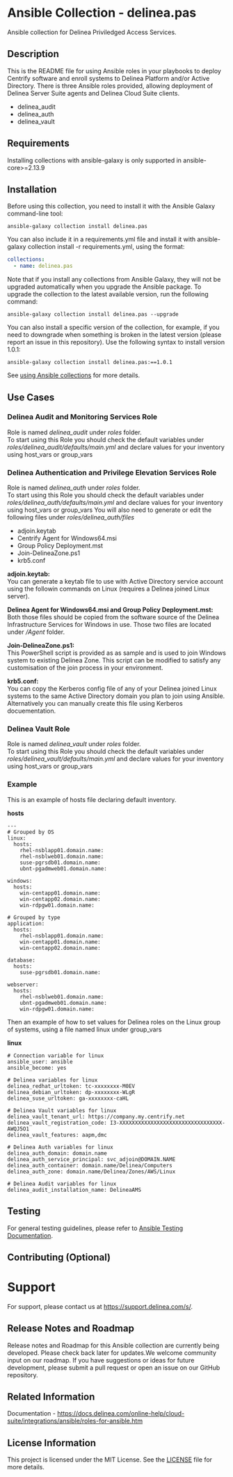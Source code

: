 # Ansible Collection - delinea.pas

Ansible collection for Delinea Priviledged Access Services.

## Description

This is the README file for using Ansible roles in your playbooks to deploy Centrify software and enroll systems to Delinea Platform and/or Active Directory.
There is three Ansible roles provided, allowing deployment of Delinea Server Suite agents and Delinea Cloud Suite clients.
- delinea_audit
- delinea_auth
- delinea_vault


## Requirements

Installing collections with ansible-galaxy is only supported in ansible-core>=2.13.9


## Installation

Before using this collection, you need to install it with the Ansible Galaxy command-line tool:

```
ansible-galaxy collection install delinea.pas
```

You can also include it in a requirements.yml file and install it with ansible-galaxy collection install -r requirements.yml, using the format:


```yaml
collections:
  - name: delinea.pas
```

Note that if you install any collections from Ansible Galaxy, they will not be upgraded automatically when you upgrade the Ansible package.
To upgrade the collection to the latest available version, run the following command:

```
ansible-galaxy collection install delinea.pas --upgrade
```

You can also install a specific version of the collection, for example, if you need to downgrade when something is broken in the latest version (please report an issue in this repository). Use the following syntax to install version 1.0.1:

```
ansible-galaxy collection install delinea.pas:==1.0.1
```

See [using Ansible collections](https://docs.ansible.com/ansible/devel/user_guide/collections_using.html) for more details.


## Use Cases

### Delinea Audit and Monitoring Services Role
Role is named *delinea_audit* under *roles* folder.  
To start using this Role you should check the default variables under *roles/delinea_audit/defaults/main.yml* and declare values for your inventory using host_vars or group_vars

### Delinea Authentication and Privilege Elevation Services Role
Role is named *delinea_auth* under *roles* folder.  
To start using this Role you should check the default variables under *roles/delinea_auth/defaults/main.yml* and declare values for your inventory using host_vars or group_vars
You will also need to generate or edit the following files under *roles/delinea_auth/files*
- adjoin.keytab
- Centrify Agent for Windows64.msi
- Group Policy Deployment.mst
- Join-DelineaZone.ps1
- krb5.conf

**adjoin.keytab:**  
You can generate a keytab file to use with Active Directory service account using the followin commands on Linux (requires a Delinea joined Linux server).

**Delinea Agent for Windows64.msi and Group Policy Deployment.mst:**  
Both those files should be copied from the software source of the Delinea Infrastructure Services for Windows in use. Those two files are located under */Agent* folder.

**Join-DelineaZone.ps1:**  
This PowerShell script is provided as as sample and is used to join Windows system to existing Delinea Zone. This script can be modified to satisfy any customisation of the join process in your environment.
 
**krb5.conf:**  
You can copy the Kerberos config file of any of your Delinea joined Linux systems to the same Active Directory domain you plan to join using Ansible. Alternatively you can manually create this file using Kerberos docuementation.

### Delinea Vault Role
Role is named *delinea_vault* under *roles* folder.  
To start using this Role you should check the default variables under *roles/delinea_vault/defaults/main.yml* and declare values for your inventory using host_vars or group_vars

### Example
This is an example of hosts file declaring default inventory. 

**hosts**
```
---
# Grouped by OS
linux:
  hosts:
    rhel-nsblapp01.domain.name:
    rhel-nsblweb01.domain.name:
    suse-pgrsdb01.domain.name:
    ubnt-pgadmweb01.domain.name:

windows:
  hosts:
    win-centapp01.domain.name:
    win-centapp02.domain.name:
    win-rdpgw01.domain.name:

# Grouped by type
application:
  hosts:
    rhel-nsblapp01.domain.name:
    win-centapp01.domain.name:
    win-centapp02.domain.name:

database:
  hosts:
    suse-pgrsdb01.domain.name:

webserver:
  hosts:
    rhel-nsblweb01.domain.name:
    ubnt-pgadmweb01.domain.name:
    win-rdpgw01.domain.name:
```

Then an example of how to set values for Delinea roles on the Linux group of systems, using a file named linux under group_vars

**linux**
```
# Connection variable for linux
ansible_user: ansible 
ansible_become: yes

# Delinea variables for linux
delinea_redhat_urltoken: tc-xxxxxxxx-M0EV
delinea_debian_urltoken: dp-xxxxxxxx-WLgR
delinea_suse_urltoken: ga-xxxxxxxx-caHL

# Delinea Vault variables for linux
delinea_vault_tenant_url: https://company.my.centrify.net
delinea_vault_registration_code: I3-XXXXXXXXXXXXXXXXXXXXXXXXXXXXXXXXX-AWQJ5O1
delinea_vault_features: aapm,dmc 

# Delinea Auth variables for linux
delinea_auth_domain: domain.name
delinea_auth_service_principal: svc_adjoin@DOMAIN.NAME
delinea_auth_container: domain.name/Delinea/Computers
delinea_auth_zone: domain.name/Delinea/Zones/AWS/Linux

# Delinea Audit variables for linux
delinea_audit_installation_name: DelineaAMS
```


## Testing

For general testing guidelines, please refer to [Ansible Testing Documentation](https://docs.ansible.com/ansible/latest/dev_guide/testing.html).



## Contributing (Optional)


# Support

For support, please contact us at https://support.delinea.com/s/.


## Release Notes and Roadmap

Release notes and Roadmap for this Ansible collection are currently being developed. Please check back later for updates.We welcome community input on our roadmap. If you have suggestions or ideas for future development, please submit a pull request or open an issue on our GitHub repository.


## Related Information

Documentation - https://docs.delinea.com/online-help/cloud-suite/integrations/ansible/roles-for-ansible.htm


## License Information

This project is licensed under the MIT License. See the [LICENSE](LICENSE) file for more details. 